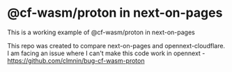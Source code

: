 # @cf-wasm/proton in next-on-pages

This is a working example of @cf-wasm/proton in next-on-pages

This repo was created to compare next-on-pages and opennext-cloudflare. I am facing an issue where I can't make this code work in opennext - https://github.com/clmnin/bug-cf-wasm-proton